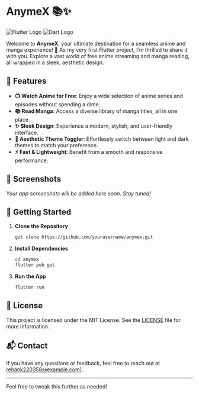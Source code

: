 # **AnymeX** 📚✨

![Flutter Logo](https://img.shields.io/badge/Flutter-007ACC?logo=flutter&logoColor=white) ![Dart Logo](https://img.shields.io/badge/Dart-0175C2?logo=dart&logoColor=white)

Welcome to **AnymeX**, your ultimate destination for a seamless anime and manga experience! 🎉 As my very first Flutter project, I’m thrilled to share it with you. Explore a vast world of free anime streaming and manga reading, all wrapped in a sleek, aesthetic design.

## 🚀 **Features**

- **📺 Watch Anime for Free**: Enjoy a wide selection of anime series and episodes without spending a dime.
- **📚 Read Manga**: Access a diverse library of manga titles, all in one place.
- **✨ Sleek Design**: Experience a modern, stylish, and user-friendly interface.
- **🌙 Aesthetic Theme Toggler**: Effortlessly switch between light and dark themes to match your preference.
- **⚡ Fast & Lightweight**: Benefit from a smooth and responsive performance.

## 📱 **Screenshots**

_Your app screenshots will be added here soon. Stay tuned!_

## 🔧 **Getting Started**

1. **Clone the Repository**

   ```bash
   git clone https://github.com/yourusername/anymex.git
   ```

2. **Install Dependencies**

   ```bash
   cd anymex
   flutter pub get
   ```

3. **Run the App**

   ```bash
   flutter run
   ```

## 📜 **License**

This project is licensed under the MIT License. See the [LICENSE](LICENSE) file for more information.

## 📬 **Contact**

If you have any questions or feedback, feel free to reach out at [rehank220358@example.com](mailto:rehank220358@gmail.com)].

---

Feel free to tweak this further as needed!
